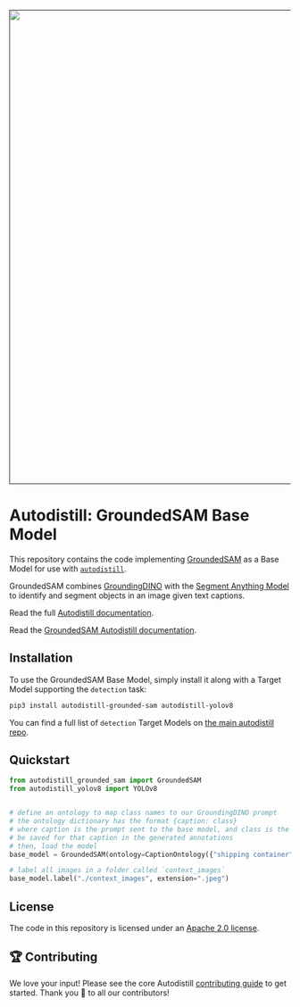 <div align="center">
  <p>
    <a align="center" href="" target="_blank">
      <img
        width="850"
        src="https://media.roboflow.com/open-source/autodistill/autodistill-banner.jpg"
      >
    </a>
  </p>
</div>

# Autodistill: GroundedSAM Base Model

This repository contains the code implementing [GroundedSAM](https://github.com/IDEA-Research/Grounded-Segment-Anything) as a Base Model for use with [`autodistill`](https://github.com/autodistill/autodistill).

GroundedSAM combines [GroundingDINO](https://github.com/IDEA-Research/GroundingDINO) with the [Segment Anything Model](https://github.com/facebookresearch/segment-anything) to identify and segment objects in an image given text captions.

Read the full [Autodistill documentation](https://autodistill.github.io/autodistill/).

Read the [GroundedSAM Autodistill documentation](https://autodistill.github.io/autodistill/base_models/groundedsam/).

## Installation

To use the GroundedSAM Base Model, simply install it along with a Target Model supporting the `detection` task:

```bash
pip3 install autodistill-grounded-sam autodistill-yolov8
```

You can find a full list of `detection` Target Models on [the main autodistill repo](https://github.com/autodistill/autodistill).

## Quickstart

```python
from autodistill_grounded_sam import GroundedSAM
from autodistill_yolov8 import YOLOv8


# define an ontology to map class names to our GroundingDINO prompt
# the ontology dictionary has the format {caption: class}
# where caption is the prompt sent to the base model, and class is the label that will
# be saved for that caption in the generated annotations
# then, load the model
base_model = GroundedSAM(ontology=CaptionOntology({"shipping container": "container"}))

# label all images in a folder called `context_images`
base_model.label("./context_images", extension=".jpeg")
```

## License

The code in this repository is licensed under an [Apache 2.0 license](LICENSE).

## 🏆 Contributing

We love your input! Please see the core Autodistill [contributing guide](https://github.com/autodistill/autodistill/blob/main/CONTRIBUTING.md) to get started. Thank you 🙏 to all our contributors!